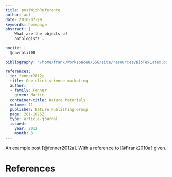 ```yaml
---
title: postWithReference
author: auf
date: 2010-07-29
keywords: homepage
abstract: |
    What are the objects of
    ontologists .

nocite: |
  @navratil08

bibliography: "/home/frank/Workspace8/SSG/site/resources/BibTexLatex.bib"

references:
- id: fenner2012a
  title: One-click science marketing
  author:
  - family: Fenner
    given: Martin
  container-title: Nature Materials
  volume: 11
  publisher: Nature Publishing Group
  page: 261-10263
  type: article-journal
  issued:
    year: 2012
    month: 3
---
```


An example post [@fenner2012a]. With a reference to [@Frank2010a] given.

# References

